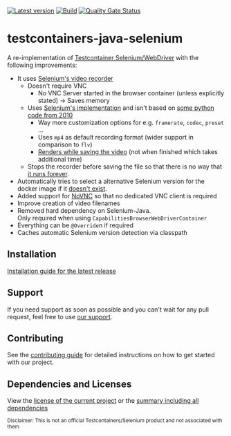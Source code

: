 [![Latest version](https://img.shields.io/maven-central/v/software.xdev/testcontainers-java-selenium?logo=apache%20maven)](https://mvnrepository.com/artifact/software.xdev/testcontainers-java-selenium)
[![Build](https://img.shields.io/github/actions/workflow/status/xdev-software/testcontainers-java-selenium/checkBuild.yml?branch=develop)](https://github.com/xdev-software/testcontainers-java-selenium/actions/workflows/checkBuild.yml?query=branch%3Adevelop)
[![Quality Gate Status](https://sonarcloud.io/api/project_badges/measure?project=xdev-software_testcontainers-java-selenium&metric=alert_status)](https://sonarcloud.io/dashboard?id=xdev-software_testcontainers-java-selenium)

# testcontainers-java-selenium

A re-implementation of [Testcontainer Selenium/WebDriver](https://java.testcontainers.org/modules/webdriver_containers/) with the following improvements:
* It uses [Selenium's video recorder](https://github.com/SeleniumHQ/docker-selenium/blob/trunk/README.md#video-recording)
  * Doesn't require VNC 
    * No VNC Server started in the browser container (unless explicitly stated) → Saves memory
  * Uses [Selenium's implementation](https://github.com/SeleniumHQ/docker-selenium/tree/trunk/Video) and isn't based on [some python code from 2010](https://www.unixuser.org/~euske/python/vnc2flv/index.html)
    * Way more customization options for e.g. ``framerate``, ``codec``, ``preset`` ...
    * Uses ``mp4`` as default recording format (wider support in comparison to ``flv``)
    * [Renders while saving the video](https://github.com/SeleniumHQ/docker-selenium/blob/4c572afd1173b5bd49fa2def3b54ea552fccee85/Video/video.sh#L126) (not when finished which takes additional time)
  * Stops the recorder before saving the file so that there is no way that [it runs forever](https://github.com/testcontainers/testcontainers-java/discussions/6229).
* Automatically tries to select a alternative Selenium version for the docker image if it [doesn't exist](https://github.com/SeleniumHQ/docker-selenium/issues/1979).
* Added support for [NoVNC](https://github.com/SeleniumHQ/docker-selenium/blob/trunk/README.md#using-your-browser-no-vnc-client-is-needed) so that no dedicated VNC client is required
* Improve creation of video filenames
* Removed hard dependency on Selenium-Java.<br/>Only required when using ``CapabilitiesBrowserWebDriverContainer``
* Everything can be ``@Override``n if required
* Caches automatic Selenium version detection via classpath

## Installation
[Installation guide for the latest release](https://github.com/xdev-software/testcontainers-java-selenium/releases/latest#Installation)

## Support
If you need support as soon as possible and you can't wait for any pull request, feel free to use [our support](https://xdev.software/en/services/support).

## Contributing
See the [contributing guide](./CONTRIBUTING.md) for detailed instructions on how to get started with our project.

## Dependencies and Licenses
View the [license of the current project](LICENSE) or the [summary including all dependencies](https://xdev-software.github.io/testcontainers-java-selenium/dependencies)

<sub>Disclaimer: This is not an official Testcontainers/Selenium product and not associated with them</sub>
